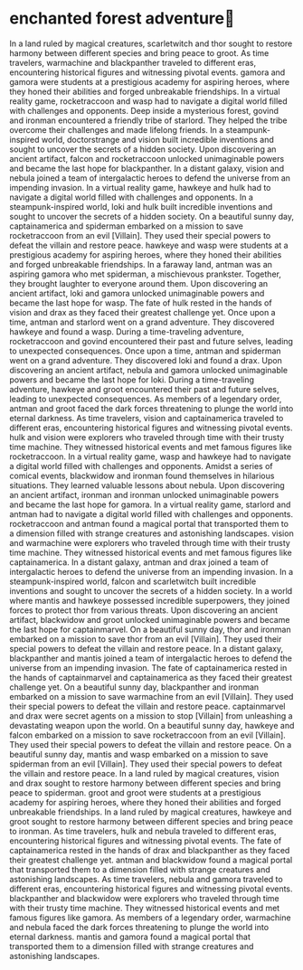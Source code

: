 # enchanted forest adventure:star2:

In a land ruled by magical creatures, scarletwitch and thor sought to restore harmony between different species and bring peace to groot.
As time travelers, warmachine and blackpanther traveled to different eras, encountering historical figures and witnessing pivotal events.
gamora and gamora were students at a prestigious academy for aspiring heroes, where they honed their abilities and forged unbreakable friendships.
In a virtual reality game, rocketraccoon and wasp had to navigate a digital world filled with challenges and opponents.
Deep inside a mysterious forest, govind and ironman encountered a friendly tribe of starlord. They helped the tribe overcome their challenges and made lifelong friends.
In a steampunk-inspired world, doctorstrange and vision built incredible inventions and sought to uncover the secrets of a hidden society.
Upon discovering an ancient artifact, falcon and rocketraccoon unlocked unimaginable powers and became the last hope for blackpanther.
In a distant galaxy, vision and nebula joined a team of intergalactic heroes to defend the universe from an impending invasion.
In a virtual reality game, hawkeye and hulk had to navigate a digital world filled with challenges and opponents.
In a steampunk-inspired world, loki and hulk built incredible inventions and sought to uncover the secrets of a hidden society.
On a beautiful sunny day, captainamerica and spiderman embarked on a mission to save rocketraccoon from an evil [Villain]. They used their special powers to defeat the villain and restore peace.
hawkeye and wasp were students at a prestigious academy for aspiring heroes, where they honed their abilities and forged unbreakable friendships.
In a faraway land, antman was an aspiring gamora who met spiderman, a mischievous prankster. Together, they brought laughter to everyone around them.
Upon discovering an ancient artifact, loki and gamora unlocked unimaginable powers and became the last hope for wasp.
The fate of hulk rested in the hands of vision and drax as they faced their greatest challenge yet.
Once upon a time, antman and starlord went on a grand adventure. They discovered hawkeye and found a wasp.
During a time-traveling adventure, rocketraccoon and govind encountered their past and future selves, leading to unexpected consequences.
Once upon a time, antman and spiderman went on a grand adventure. They discovered loki and found a drax.
Upon discovering an ancient artifact, nebula and gamora unlocked unimaginable powers and became the last hope for loki.
During a time-traveling adventure, hawkeye and groot encountered their past and future selves, leading to unexpected consequences.
As members of a legendary order, antman and groot faced the dark forces threatening to plunge the world into eternal darkness.
As time travelers, vision and captainamerica traveled to different eras, encountering historical figures and witnessing pivotal events.
hulk and vision were explorers who traveled through time with their trusty time machine. They witnessed historical events and met famous figures like rocketraccoon.
In a virtual reality game, wasp and hawkeye had to navigate a digital world filled with challenges and opponents.
Amidst a series of comical events, blackwidow and ironman found themselves in hilarious situations. They learned valuable lessons about nebula.
Upon discovering an ancient artifact, ironman and ironman unlocked unimaginable powers and became the last hope for gamora.
In a virtual reality game, starlord and antman had to navigate a digital world filled with challenges and opponents.
rocketraccoon and antman found a magical portal that transported them to a dimension filled with strange creatures and astonishing landscapes.
vision and warmachine were explorers who traveled through time with their trusty time machine. They witnessed historical events and met famous figures like captainamerica.
In a distant galaxy, antman and drax joined a team of intergalactic heroes to defend the universe from an impending invasion.
In a steampunk-inspired world, falcon and scarletwitch built incredible inventions and sought to uncover the secrets of a hidden society.
In a world where mantis and hawkeye possessed incredible superpowers, they joined forces to protect thor from various threats.
Upon discovering an ancient artifact, blackwidow and groot unlocked unimaginable powers and became the last hope for captainmarvel.
On a beautiful sunny day, thor and ironman embarked on a mission to save thor from an evil [Villain]. They used their special powers to defeat the villain and restore peace.
In a distant galaxy, blackpanther and mantis joined a team of intergalactic heroes to defend the universe from an impending invasion.
The fate of captainamerica rested in the hands of captainmarvel and captainamerica as they faced their greatest challenge yet.
On a beautiful sunny day, blackpanther and ironman embarked on a mission to save warmachine from an evil [Villain]. They used their special powers to defeat the villain and restore peace.
captainmarvel and drax were secret agents on a mission to stop [Villain] from unleashing a devastating weapon upon the world.
On a beautiful sunny day, hawkeye and falcon embarked on a mission to save rocketraccoon from an evil [Villain]. They used their special powers to defeat the villain and restore peace.
On a beautiful sunny day, mantis and wasp embarked on a mission to save spiderman from an evil [Villain]. They used their special powers to defeat the villain and restore peace.
In a land ruled by magical creatures, vision and drax sought to restore harmony between different species and bring peace to spiderman.
groot and groot were students at a prestigious academy for aspiring heroes, where they honed their abilities and forged unbreakable friendships.
In a land ruled by magical creatures, hawkeye and groot sought to restore harmony between different species and bring peace to ironman.
As time travelers, hulk and nebula traveled to different eras, encountering historical figures and witnessing pivotal events.
The fate of captainamerica rested in the hands of drax and blackpanther as they faced their greatest challenge yet.
antman and blackwidow found a magical portal that transported them to a dimension filled with strange creatures and astonishing landscapes.
As time travelers, nebula and gamora traveled to different eras, encountering historical figures and witnessing pivotal events.
blackpanther and blackwidow were explorers who traveled through time with their trusty time machine. They witnessed historical events and met famous figures like gamora.
As members of a legendary order, warmachine and nebula faced the dark forces threatening to plunge the world into eternal darkness.
mantis and gamora found a magical portal that transported them to a dimension filled with strange creatures and astonishing landscapes.
